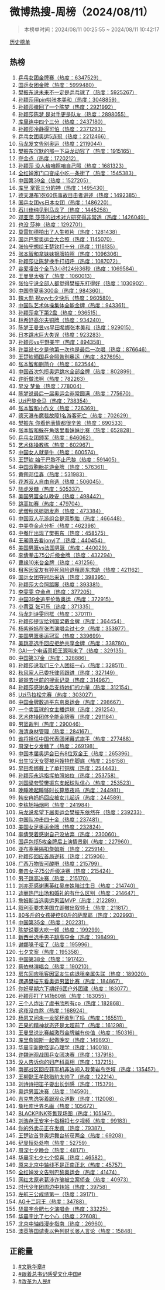 <h1>
微博热搜-周榜（2024/08/11）
</h1>
<blockquote>
<p>
本榜单时间：2024/08/11 00:25:55 ~ 2024/08/11 10:42:17
</p>
</blockquote>
<p>
<a href="https://github.com/daifee/weibo-hot-search/tree/main/archives/weekly">历史榜单</a>
</p>
<h2>
热榜
</h2>
<ol>

<li>
<a href="https://s.weibo.com/weibo?q=%23%E4%B9%92%E4%B9%93%E5%A5%B3%E5%9B%A2%E9%87%91%E7%89%8C%E8%B5%9B%23" target="weibo">
乒乓女团金牌赛（热度：6347529）
</a>
</li>

<li>
<a href="https://s.weibo.com/weibo?q=%23%E5%9B%BD%E4%B9%92%E5%A5%B3%E5%9B%A2%E9%87%91%E7%89%8C%23" target="weibo">
国乒女团金牌（热度：5999480）
</a>
</li>

<li>
<a href="https://s.weibo.com/weibo?q=%23%E6%A8%8A%E6%8C%AF%E4%B8%9C%E8%AF%B4%E6%9C%AA%E6%9D%A5%E4%B8%8D%E4%B8%80%E5%AE%9A%E6%98%AF%E4%B9%92%E4%B9%93%E7%90%83%E4%BA%86%23" target="weibo">
樊振东说未来不一定是乒乓球了（热度：5925267）
</a>
</li>

<li>
<a href="https://s.weibo.com/weibo?q=%23%E5%AD%99%E9%A2%96%E8%8E%8E%E7%94%A8pin%E5%93%84%E5%BC%A0%E6%9C%AC%E7%BE%8E%E5%92%8C%23" target="weibo">
孙颖莎用pin哄张本美和（热度：3048859）
</a>
</li>

<li>
<a href="https://s.weibo.com/weibo?q=%23%E5%AD%99%E9%A2%96%E8%8E%8E%E6%92%A4%E5%9B%9E%E4%BA%86%E4%B8%80%E4%B8%AA%E9%99%88%E6%A2%A6%23" target="weibo">
孙颖莎撤回了一个陈梦（热度：2921992）
</a>
</li>

<li>
<a href="https://s.weibo.com/weibo?q=%23%E5%AD%99%E9%A2%96%E8%8E%8E%E9%99%88%E6%A2%A6%20%E6%98%AF%E5%AF%B9%E6%89%8B%E6%9B%B4%E6%98%AF%E9%98%9F%E5%8F%8B%23" target="weibo">
孙颖莎陈梦 是对手更是队友（热度：2898055）
</a>
</li>

<li>
<a href="https://s.weibo.com/weibo?q=%23%E5%BA%93%E9%87%8C%E8%BF%9E%E4%B8%AD%E5%9B%9B%E4%B8%AA%E4%B8%89%E5%88%86%23" target="weibo">
库里连中四个三分（热度：2437180）
</a>
</li>

<li>
<a href="https://s.weibo.com/weibo?q=%23%E5%AD%99%E9%A2%96%E8%8E%8E%E5%86%B7%E9%9D%99%E5%BE%97%E5%8F%AF%E6%80%95%23" target="weibo">
孙颖莎冷静得可怕（热度：2371293）
</a>
</li>

<li>
<a href="https://s.weibo.com/weibo?q=%23%E4%B9%92%E4%B9%93%E5%A5%B3%E5%9B%A2%E5%A5%A5%E8%BF%905%E8%BF%9E%E5%86%A0%23" target="weibo">
乒乓女团奥运5连冠（热度：2212466）
</a>
</li>

<li>
<a href="https://s.weibo.com/weibo?q=%23%E9%A9%AC%E9%BE%99%E5%8F%91%E6%96%87%E5%91%8A%E5%88%AB%E5%A5%A5%E8%BF%90%23" target="weibo">
马龙发文告别奥运（热度：2119044）
</a>
</li>

<li>
<a href="https://s.weibo.com/weibo?q=%23%E6%A8%8A%E6%8C%AF%E4%B8%9C%E6%B2%89%E9%BB%98%E7%9A%84%E9%82%A3%E4%B8%80%E4%B8%8B%E9%A9%AC%E9%BE%99%E5%8A%A8%E5%AE%B9%E4%BA%86%23" target="weibo">
樊振东沉默的那一下马龙动容了（热度：1915165）
</a>
</li>

<li>
<a href="https://s.weibo.com/weibo?q=%23%E5%A4%BA%E9%87%91%E7%82%B9%23" target="weibo">
夺金点（热度：1720212）
</a>
</li>

<li>
<a href="https://s.weibo.com/weibo?q=%23%E5%AD%99%E9%A2%96%E8%8E%8E%20%E6%B2%A1%E4%BA%BA%E7%BB%99%E5%92%B1%E7%85%A7%E5%92%B1%E8%87%AA%E5%B7%B1%E7%85%A7%23" target="weibo">
孙颖莎 没人给咱照咱自己照（热度：1681323）
</a>
</li>

<li>
<a href="https://s.weibo.com/weibo?q=%23%E5%85%A8%E7%BA%A2%E5%A9%B5%E5%AE%B6%E9%97%A8%E5%8F%A3%E5%8F%98%E6%88%90%E5%B0%8F%E5%90%83%E4%B8%80%E6%9D%A1%E8%A1%97%E4%BA%86%23" target="weibo">
全红婵家门口变成小吃一条街了（热度：1545383）
</a>
</li>

<li>
<a href="https://s.weibo.com/weibo?q=%23%E4%B8%AD%E5%9B%BD%E7%AC%AC39%E9%87%91%23" target="weibo">
中国第39金（热度：1527205）
</a>
</li>

<li>
<a href="https://s.weibo.com/weibo?q=%23%E5%BA%93%E9%87%8C%20%E6%8E%8C%E7%AE%A1%E4%B8%89%E5%88%86%E7%9A%84%E7%A5%9E%23" target="weibo">
库里 掌管三分的神（热度：1495430）
</a>
</li>

<li>
<a href="https://s.weibo.com/weibo?q=%23%E5%BE%B7%E5%A4%A9%E7%80%91%E5%B8%831%E6%AD%BB60%E4%BC%A4%E4%BA%8B%E6%95%85%E7%9B%AE%E5%87%BB%E8%80%85%E8%AE%B2%E8%BF%B0%23" target="weibo">
德天瀑布1死60伤事故目击者讲述（热度：1492385）
</a>
</li>

<li>
<a href="https://s.weibo.com/weibo?q=%23%E5%9B%BD%E4%B9%92%E5%A5%B3%E5%9B%A2vs%E6%97%A5%E6%9C%AC%E5%A5%B3%E5%9B%A2%23" target="weibo">
国乒女团vs日本女团（热度：1486220）
</a>
</li>

<li>
<a href="https://s.weibo.com/weibo?q=%23%E7%9F%B3%E5%B7%9D%E4%BD%B3%E7%BA%AF%E8%A7%81%E5%88%B0%E9%A9%AC%E9%BE%99%E4%BA%86%23" target="weibo">
石川佳纯见到马龙了（热度：1445258）
</a>
</li>

<li>
<a href="https://s.weibo.com/weibo?q=%23%E9%82%93%E4%BA%9A%E8%90%8D%20%E8%8E%8E%E8%8E%8E%E7%9A%84%E6%88%98%E6%9C%AF%E5%AF%B9%E6%96%B9%E7%A0%94%E7%A9%B6%E5%BE%97%E9%9D%9E%E5%B8%B8%E9%80%8F%23" target="weibo">
邓亚萍 莎莎的战术对方研究得非常透（热度：1426049）
</a>
</li>

<li>
<a href="https://s.weibo.com/weibo?q=%23%E4%B9%9F%E6%B2%A1%20%E8%8E%8E%E7%A5%9E%23" target="weibo">
也没 莎神（热度：1292701）
</a>
</li>

<li>
<a href="https://s.weibo.com/weibo?q=%23%E8%8E%AB%E9%9B%B7%E5%8A%A0%E5%BE%B7%E6%8B%8D%E5%87%BA%E4%BA%86%E4%BA%BA%E7%94%9F%E7%85%A7%E7%89%87%23" target="weibo">
莫雷加德拍出了人生照片（热度：1281438）
</a>
</li>

<li>
<a href="https://s.weibo.com/weibo?q=%23%E5%9B%BD%E4%B9%92%E5%B7%B4%E9%BB%8E%E5%A5%A5%E8%BF%90%E4%BC%9A%E5%A4%A7%E5%90%88%E7%85%A7%23" target="weibo">
国乒巴黎奥运会大合照（热度：1145070）
</a>
</li>

<li>
<a href="https://s.weibo.com/weibo?q=%23%E5%BC%A0%E6%80%A1%E5%AE%81%E6%83%B3%E7%BB%99%E7%8E%8B%E6%A5%9A%E9%92%A6%E6%89%93%E5%8D%81%E5%88%86%23" target="weibo">
张怡宁想给王楚钦打十分（热度：1116135）
</a>
</li>

<li>
<a href="https://s.weibo.com/weibo?q=%23%E5%BC%A0%E6%9C%AC%E6%99%BA%E5%92%8C%E6%8B%BF%E5%A6%B9%E5%A6%B9%E9%93%B6%E7%89%8C%E6%8B%8D%E7%85%A7%23" target="weibo">
张本智和拿妹妹银牌拍照（热度：1096306）
</a>
</li>

<li>
<a href="https://s.weibo.com/weibo?q=%23%E5%AD%99%E9%A2%96%E8%8E%8E%E8%AE%A9%E9%99%88%E6%A2%A6%E6%8D%A2%E6%89%8B%E6%89%93%E6%8B%9B%E5%91%BC%23" target="weibo">
孙颖莎让陈梦换手打招呼（热度：1087072）
</a>
</li>

<li>
<a href="https://s.weibo.com/weibo?q=%23%E8%B0%B7%E7%88%B1%E5%87%8C%E9%A6%96%E4%B8%AA%E5%85%A8%E9%A9%AC3%E5%B0%8F%E6%97%B624%E5%88%8636%E7%A7%92%23" target="weibo">
谷爱凌首个全马3小时24分36秒（热度：1069584）
</a>
</li>

<li>
<a href="https://s.weibo.com/weibo?q=%23%E7%8E%8B%E6%9B%BC%E6%98%B1%E5%A4%AA%E5%BC%BA%E4%BA%86%23" target="weibo">
王曼昱太强了（热度：1060013）
</a>
</li>

<li>
<a href="https://s.weibo.com/weibo?q=%23%E5%BC%A0%E6%80%A1%E5%AE%81%E8%AF%B4%E5%85%A8%E9%83%A8%E4%BA%BA%E9%83%BD%E8%A7%89%E5%BE%97%E6%A8%8A%E6%8C%AF%E4%B8%9C%E6%89%93%E5%BE%97%E5%A5%BD%23" target="weibo">
张怡宁说全部人都觉得樊振东打得好（热度：1030902）
</a>
</li>

<li>
<a href="https://s.weibo.com/weibo?q=%23%E4%B8%AD%E5%9B%BD%E5%A4%BA%E5%A4%8F%E5%A5%A5300%E9%87%91%23" target="weibo">
中国夺夏奥300金（热度：984360）
</a>
</li>

<li>
<a href="https://s.weibo.com/weibo?q=%23%E9%AD%8F%E5%A4%A7%E5%8B%8B%20%E7%A5%9Dxyy%E4%B8%83%E5%A4%95%E5%BF%AB%E4%B9%90%23" target="weibo">
魏大勋 祝xyy七夕快乐（热度：960580）
</a>
</li>

<li>
<a href="https://s.weibo.com/weibo?q=%23%E4%B8%AD%E5%9B%BD%E9%98%9F%E8%89%BA%E6%9C%AF%E4%BD%93%E6%93%8D%E9%9B%86%E4%BD%93%E5%85%A8%E8%83%BD%E9%87%91%E7%89%8C%23" target="weibo">
中国队艺术体操集体全能金牌（热度：943361）
</a>
</li>

<li>
<a href="https://s.weibo.com/weibo?q=%23%E5%AD%99%E9%A2%96%E8%8E%8E%E6%8B%BF%E4%B8%8B%E7%AC%AC2%E7%9B%98%23" target="weibo">
孙颖莎拿下第2盘（热度：936515）
</a>
</li>

<li>
<a href="https://s.weibo.com/weibo?q=%23%E6%9E%97%E5%B8%8C%E5%A6%A4%E9%AB%98%E5%B0%94%E5%A4%AB%E9%93%9C%E7%89%8C%23" target="weibo">
林希妤高尔夫铜牌（热度：934240）
</a>
</li>

<li>
<a href="https://s.weibo.com/weibo?q=%23%E9%99%88%E6%A2%A6%E7%8E%8B%E6%9B%BC%E6%98%B1vs%E6%97%A9%E7%94%B0%E5%B8%8C%E5%A8%9C%E5%BC%A0%E6%9C%AC%E7%BE%8E%E5%92%8C%23" target="weibo">
陈梦王曼昱vs早田希娜张本美和（热度：929015）
</a>
</li>

<li>
<a href="https://s.weibo.com/weibo?q=%23%E6%97%A5%E6%9C%AC%E8%B7%B3%E6%B0%B4%E5%B7%A8%E5%A4%A7%E5%A4%B1%E8%AF%AF%23" target="weibo">
日本跳水巨大失误（热度：923283）
</a>
</li>

<li>
<a href="https://s.weibo.com/weibo?q=%23%E5%AD%99%E9%A2%96%E8%8E%8Evs%E5%B9%B3%E9%87%8E%E7%BE%8E%E5%AE%87%23" target="weibo">
孙颖莎vs平野美宇（热度：894358）
</a>
</li>

<li>
<a href="https://s.weibo.com/weibo?q=%23%E8%AE%B8%E5%B5%A9%E8%AF%B4%E4%B8%83%E5%A4%95%E6%98%AF%E4%BB%96%E7%AC%AC%E4%B8%80%E6%AC%A1%E4%B9%9F%E6%98%AF%E6%9C%80%E5%90%8E%E4%B8%80%E6%AC%A1%E5%94%B1%23" target="weibo">
许嵩说七夕是他第一次也是最后一次唱（热度：876646）
</a>
</li>

<li>
<a href="https://s.weibo.com/weibo?q=%23%E7%8E%8B%E6%A5%9A%E9%92%A6%E6%99%92%E5%9B%BD%E4%B9%92%E5%90%88%E7%85%A7%E5%91%8A%E5%88%AB%E5%A5%A5%E8%BF%90%23" target="weibo">
王楚钦晒国乒合照告别奥运（热度：827695）
</a>
</li>

<li>
<a href="https://s.weibo.com/weibo?q=%23%E5%BC%A0%E6%9C%AC%E6%99%BA%E5%92%8C%E5%88%A0%E7%AE%80%E4%BB%8B%23" target="weibo">
张本智和删简介（热度：823544）
</a>
</li>

<li>
<a href="https://s.weibo.com/weibo?q=%23%E4%B8%AD%E5%9B%BD%E9%A6%96%E6%AC%A1%E5%8C%85%E6%8F%BD%E5%A5%A5%E8%BF%90%E8%B7%B3%E6%B0%B4%E5%85%A8%E9%83%A8%E9%87%91%E7%89%8C%23" target="weibo">
中国首次包揽奥运跳水全部金牌（热度：802899）
</a>
</li>

<li>
<a href="https://s.weibo.com/weibo?q=%23%E8%AE%B8%E6%98%95%E5%81%9A%E6%B3%95%E5%95%8A%23" target="weibo">
许昕做法啊（热度：782263）
</a>
</li>

<li>
<a href="https://s.weibo.com/weibo?q=%23%E6%97%A9%E6%B2%A1%20%E6%A2%A6%E9%B1%BC%23" target="weibo">
早没 梦鱼（热度：778004）
</a>
</li>

<li>
<a href="https://s.weibo.com/weibo?q=%23%E9%99%88%E6%A2%A6%E8%AF%B4%E6%9C%80%E5%90%8E%E4%B8%80%E5%B1%8A%E5%A5%A5%E8%BF%90%E4%BC%9A%E9%9D%9E%E5%B8%B8%E5%9C%86%E6%BB%A1%23" target="weibo">
陈梦说最后一届奥运会非常圆满（热度：775670）
</a>
</li>

<li>
<a href="https://s.weibo.com/weibo?q=%23Uzi%E5%B7%B4%E9%BB%8E%E5%85%A8%E9%A9%AC%23" target="weibo">
Uzi巴黎全马（热度：738354）
</a>
</li>

<li>
<a href="https://s.weibo.com/weibo?q=%23%E5%BC%A0%E6%9C%AC%E6%99%BA%E5%92%8C%E5%B0%8F%E4%BD%9C%E6%96%87%23" target="weibo">
张本智和小作文（热度：726369）
</a>
</li>

<li>
<a href="https://s.weibo.com/weibo?q=%23%E5%BE%B7%E5%A4%A9%E7%80%91%E5%B8%83%E9%AD%94%E6%AF%AF%E6%95%85%E9%9A%9C1%E5%90%8D%E6%B8%B8%E5%AE%A2%E6%AD%BB%E4%BA%A1%23" target="weibo">
德天瀑布魔毯故障1名游客死亡（热度：702629）
</a>
</li>

<li>
<a href="https://s.weibo.com/weibo?q=%23%E6%A8%8A%E6%8C%AF%E4%B8%9C%20%E4%BD%A0%E7%9C%8B%E4%BB%96%E8%A1%A8%E6%83%85%E9%83%BD%E5%BE%88%E8%BE%9B%E8%8B%A6%23" target="weibo">
樊振东 你看他表情都很辛苦（热度：690533）
</a>
</li>

<li>
<a href="https://s.weibo.com/weibo?q=%23%E5%BC%A0%E6%9C%AC%E6%99%BA%E5%92%8C%E8%BA%B2%E5%9C%A8%E8%A7%92%E8%90%BD%E9%87%8C%E7%9C%8B%E5%A6%B9%E5%A6%B9%E6%AF%94%E8%B5%9B%23" target="weibo">
张本智和躲在角落里看妹妹比赛（热度：652828）
</a>
</li>

<li>
<a href="https://s.weibo.com/weibo?q=%23%E4%B9%92%E4%B9%93%E5%A5%B3%E5%9B%A2%E9%A2%81%E5%A5%96%23" target="weibo">
乒乓女团颁奖（热度：646062）
</a>
</li>

<li>
<a href="https://s.weibo.com/weibo?q=%23%E8%89%BA%E6%9C%AF%E4%BD%93%E6%93%8D%E6%95%99%E7%BB%83%23" target="weibo">
艺术体操教练（热度：602967）
</a>
</li>

<li>
<a href="https://s.weibo.com/weibo?q=%23%E4%B8%AD%E5%9B%BD%E5%A5%B3%E4%BA%BA%E5%B0%B1%E6%98%AF%E7%89%9B%23" target="weibo">
中国女人就是牛（热度：600574）
</a>
</li>

<li>
<a href="https://s.weibo.com/weibo?q=%23%E7%8E%8B%E6%A5%9A%E9%92%A6%20%E5%A7%8B%E4%BA%8E%E5%B7%B4%E9%BB%8E%E4%B8%8D%E6%AD%A2%E5%B7%B4%E9%BB%8E%23" target="weibo">
王楚钦 始于巴黎不止巴黎（热度：591405）
</a>
</li>

<li>
<a href="https://s.weibo.com/weibo?q=%23%E4%B8%AD%E5%9B%BD%E5%8F%8C%E8%83%9E%E8%83%8E%E8%8A%B1%E6%B8%B8%E9%87%91%E7%89%8C%23" target="weibo">
中国双胞胎花游金牌（热度：576361）
</a>
</li>

<li>
<a href="https://s.weibo.com/weibo?q=%23%E9%BB%84%E6%9C%94%E9%82%93%E4%BD%B3%E9%91%AB%23" target="weibo">
黄朔邓佳鑫（热度：531983）
</a>
</li>

<li>
<a href="https://s.weibo.com/weibo?q=%23%E8%8A%B1%E6%B8%B8%E5%8F%8C%E4%BA%BA%E8%87%AA%E7%94%B1%E8%87%AA%E9%80%89%23" target="weibo">
花游双人自由自选（热度：506045）
</a>
</li>

<li>
<a href="https://s.weibo.com/weibo?q=%23%E9%99%86%E8%99%8E%E5%8F%91%E7%B3%96%23" target="weibo">
陆虎发糖（热度：505337）
</a>
</li>

<li>
<a href="https://s.weibo.com/weibo?q=%23%E7%BE%8E%E5%9B%BD%E7%94%B7%E7%AF%AE%E5%85%A8%E9%98%9F%E6%99%9A%E5%AE%89%23" target="weibo">
美国男篮全队晚安（热度：498442）
</a>
</li>

<li>
<a href="https://s.weibo.com/weibo?q=%23%E8%B7%B3%E9%AB%98%E5%8A%A0%E8%B5%9B%23" target="weibo">
跳高加赛（热度：479704）
</a>
</li>

<li>
<a href="https://s.weibo.com/weibo?q=%23%E6%AD%A6%E5%83%A7%E7%A7%8B%E9%A3%8E%E5%A7%90%E5%A7%90%E5%8F%91%E5%A3%B0%23" target="weibo">
武僧秋风姐姐发声（热度：473384）
</a>
</li>

<li>
<a href="https://s.weibo.com/weibo?q=%23%E4%B8%AD%E5%9B%BD%E5%8F%8C%E4%BA%BA%E8%8A%B1%E6%B8%B8%E7%BB%84%E5%90%88%E6%98%AF%E5%8F%8C%E8%83%9E%E8%83%8E%23" target="weibo">
中国双人花游组合是双胞胎（热度：466448）
</a>
</li>

<li>
<a href="https://s.weibo.com/weibo?q=%23%E4%B8%AD%E7%BE%8E%E5%A4%BA%E9%87%91%E7%82%B9%E5%88%86%E6%9E%90%23" target="weibo">
中美夺金点分析（热度：462398）
</a>
</li>

<li>
<a href="https://s.weibo.com/weibo?q=%23%E4%B8%AD%E9%A4%90%E5%8E%85%E5%87%BA%E7%8E%B0%E4%BA%86%E6%A8%8A%E6%8C%AF%E4%B8%9C%23" target="weibo">
中餐厅出现了樊振东（热度：458575）
</a>
</li>

<li>
<a href="https://s.weibo.com/weibo?q=%23%E7%8E%8B%E6%98%B6%E7%9C%9F%E5%8E%BB%E7%9C%8Bjonyj%E4%BA%86%23" target="weibo">
王昶真去看jonyj了（热度：440454）
</a>
</li>

<li>
<a href="https://s.weibo.com/weibo?q=%23%E7%BE%8E%E5%9B%BD%E7%94%B7%E7%AF%AEvs%E6%B3%95%E5%9B%BD%E7%94%B7%E7%AF%AE%23" target="weibo">
美国男篮vs法国男篮（热度：440029）
</a>
</li>

<li>
<a href="https://s.weibo.com/weibo?q=%23%E6%9D%8E%E5%80%A9%E6%8B%B3%E5%87%BB75%E5%85%AC%E6%96%A4%E7%BA%A7%E9%87%91%E7%89%8C%23" target="weibo">
李倩拳击75公斤级金牌（热度：432294）
</a>
</li>

<li>
<a href="https://s.weibo.com/weibo?q=%23%E6%9B%B9%E7%BC%9810%E7%B1%B3%E5%8F%B0%E9%87%91%E7%89%8C%23" target="weibo">
曹缘10米台金牌（热度：431256）
</a>
</li>

<li>
<a href="https://s.weibo.com/weibo?q=%23%E7%A7%9F%E5%AE%A2%E5%9B%A0%E5%AE%A4%E5%8F%8B%E6%9C%89%E7%8C%9D%E6%AD%BB%E9%A3%8E%E9%99%A9%E9%80%80%E7%A7%9F%E6%88%BF%E4%B8%9C%E6%B1%82%E5%8A%A9%23" target="weibo">
租客因室友有猝死风险退租房东求助（热度：421162）
</a>
</li>

<li>
<a href="https://s.weibo.com/weibo?q=%23%E5%9B%BD%E4%B9%92%E5%A5%B3%E5%9B%A2%E5%A4%BA%E5%86%A0%E5%90%8E%E9%87%87%E8%AE%BF%23" target="weibo">
国乒女团夺冠后采访（热度：398395）
</a>
</li>

<li>
<a href="https://s.weibo.com/weibo?q=%23%E5%AD%99%E9%A2%96%E8%8E%8E%E5%A4%A7%E5%90%88%E7%85%A7%E8%B8%AE%E8%84%9A%23" target="weibo">
孙颖莎大合照踮脚（热度：393381）
</a>
</li>

<li>
<a href="https://s.weibo.com/weibo?q=%23%E6%9D%8E%E9%9B%AF%E9%9B%AF%20%E5%A4%BA%E9%87%91%E7%82%B9%23" target="weibo">
李雯雯 夺金点（热度：377205）
</a>
</li>

<li>
<a href="https://s.weibo.com/weibo?q=%23%E4%B8%AD%E5%9B%BD39%E9%87%91%E8%BF%BD%E5%B9%B3%E4%BC%A6%E6%95%A6%E5%A5%A5%E8%BF%90%23" target="weibo">
中国39金追平伦敦奥运（热度：372915）
</a>
</li>

<li>
<a href="https://s.weibo.com/weibo?q=%23%E5%B0%8F%E9%BB%84%E8%B1%86%20%E5%BC%A0%E5%8F%AF%E4%B9%90%23" target="weibo">
小黄豆 张可乐（热度：371335）
</a>
</li>

<li>
<a href="https://s.weibo.com/weibo?q=%23%E9%A9%AC%E9%BE%99%E5%88%98%E8%AF%97%E9%9B%AF%E5%90%8C%E6%A1%86%23" target="weibo">
马龙刘诗雯同框（热度：370111）
</a>
</li>

<li>
<a href="https://s.weibo.com/weibo?q=%23%E5%AD%99%E9%A2%96%E8%8E%8E%E6%8F%90%E8%AE%AE%E7%BB%99%E5%88%98%E5%9B%BD%E6%A2%81%E6%88%B4%E9%87%91%E7%89%8C%23" target="weibo">
孙颖莎提议给刘国梁戴金牌（热度：364454）
</a>
</li>

<li>
<a href="https://s.weibo.com/weibo?q=%23%E6%9D%A8%E7%B4%AB%E7%88%B8%E5%A6%88%E5%9C%A8%E5%BC%A0%E6%9D%B0%E6%BC%94%E5%94%B1%E4%BC%9A%E8%BF%87%E4%B8%83%E5%A4%95%23" target="weibo">
杨紫爸妈在张杰演唱会过七夕（热度：353977）
</a>
</li>

<li>
<a href="https://s.weibo.com/weibo?q=%23%E7%BE%8E%E5%9B%BD%E7%94%B7%E7%AF%AE%E5%A5%A5%E8%BF%90%E5%86%A0%E5%86%9B%23" target="weibo">
美国男篮奥运冠军（热度：339699）
</a>
</li>

<li>
<a href="https://s.weibo.com/weibo?q=%23%E7%BE%8E%E8%B7%B3%E9%AB%98%E9%80%89%E6%89%8B%E5%9B%9E%E5%BA%94%E6%8B%92%E7%BB%9D%E5%85%B1%E4%BA%AB%E9%87%91%E7%89%8C%23" target="weibo">
美跳高选手回应拒绝共享金牌（热度：338780）
</a>
</li>

<li>
<a href="https://s.weibo.com/weibo?q=%23GAI%E4%B8%80%E4%B8%AA%E7%94%B5%E8%AF%9D%E7%9C%9F%E6%8A%8A%E7%8E%8B%E6%BA%90%E5%8F%AB%E6%9D%A5%E4%BA%86%23" target="weibo">
GAI一个电话真把王源叫来了（热度：329135）
</a>
</li>

<li>
<a href="https://s.weibo.com/weibo?q=%23%E4%B8%AD%E5%9B%BD%E7%AC%AC37%E9%87%91%23" target="weibo">
中国第37金（热度：328886）
</a>
</li>

<li>
<a href="https://s.weibo.com/weibo?q=%23%E5%AD%99%E9%A2%96%E8%8E%8E%E8%AF%B4%E6%88%91%E4%BB%AC%E4%B8%89%E4%B8%AA%E4%BA%BA%E5%9B%A2%E7%BB%93%E4%B8%80%E5%BF%83%23" target="weibo">
孙颖莎说我们三个人团结一心（热度：328511）
</a>
</li>

<li>
<a href="https://s.weibo.com/weibo?q=%23%E7%A7%8B%E9%A3%8E%E5%AE%B6%E4%BA%BA%E5%B7%B2%E5%A7%94%E6%89%98%E5%BE%8B%E5%B8%88%E8%B7%9F%E8%BF%9B%23" target="weibo">
秋风家人已委托律师跟进（热度：327149）
</a>
</li>

<li>
<a href="https://s.weibo.com/weibo?q=%23%E7%88%B8%E7%88%B8%E5%8E%BB%E4%B8%96%E5%89%8D%E7%9A%84%E6%90%9C%E7%B4%A2%E8%AE%B0%E5%BD%95%23" target="weibo">
爸爸去世前的搜索记录（热度：314967）
</a>
</li>

<li>
<a href="https://s.weibo.com/weibo?q=%23%E5%AD%99%E9%A2%96%E8%8E%8E%E6%84%9F%E8%B0%A2%E8%BA%AB%E5%90%8E%E6%94%AF%E6%8C%81%E5%A5%B9%E4%BB%AC%E7%9A%84%E5%8A%9B%E9%87%8F%23" target="weibo">
孙颖莎感谢身后支持她们的力量（热度：312154）
</a>
</li>

<li>
<a href="https://s.weibo.com/weibo?q=%23Uzi%E9%A9%AC%E6%8B%89%E6%9D%BE%E5%AE%8C%E8%B5%9B%23" target="weibo">
Uzi马拉松完赛（热度：303027）
</a>
</li>

<li>
<a href="https://s.weibo.com/weibo?q=%23%E4%B8%AD%E5%9B%BD%E9%87%91%E7%89%8C%E6%95%B0%E8%BF%BD%E5%B9%B3%E4%B8%9C%E4%BA%AC%E5%A5%A5%E8%BF%90%E4%BC%9A%23" target="weibo">
中国金牌数追平东京奥运会（热度：298667）
</a>
</li>

<li>
<a href="https://s.weibo.com/weibo?q=%23%E4%B8%80%E4%B8%AA%E5%8D%96%E7%AF%AE%E7%90%83%E7%9A%84%E5%A5%B3%E4%B8%BB%E6%92%AD%E8%BF%90%E7%90%83%23" target="weibo">
一个卖篮球的女主播运球（热度：291254）
</a>
</li>

<li>
<a href="https://s.weibo.com/weibo?q=%23%E8%89%BA%E6%9C%AF%E4%BD%93%E6%93%8D%E5%9B%A2%E4%BD%93%E5%85%A8%E8%83%BD%E9%87%91%E7%89%8C%E8%B5%9B%23" target="weibo">
艺术体操团体全能金牌赛（热度：291184）
</a>
</li>

<li>
<a href="https://s.weibo.com/weibo?q=%23%E7%94%B7%E7%AF%AE%E8%A3%81%E5%88%A4%23" target="weibo">
男篮裁判（热度：290046）
</a>
</li>

<li>
<a href="https://s.weibo.com/weibo?q=%23%E6%B5%B7%E6%B8%85%E8%BA%AB%E6%9D%90%E7%AE%A1%E7%90%86%23" target="weibo">
海清身材管理（热度：284167）
</a>
</li>

<li>
<a href="https://s.weibo.com/weibo?q=%23%E8%B0%81%E5%B0%86%E6%8B%85%E4%BB%BB%E4%B8%AD%E5%9B%BD%E4%BB%A3%E8%A1%A8%E5%9B%A2%E9%97%AD%E5%B9%95%E5%BC%8F%E6%97%97%E6%89%8B%23" target="weibo">
谁将担任中国代表团闭幕式旗手（热度：277488）
</a>
</li>

<li>
<a href="https://s.weibo.com/weibo?q=%23%E5%91%A8%E6%B7%B1%E4%B8%83%E5%A4%95%E5%8F%91%E7%B3%96%E4%BA%86%23" target="weibo">
周深七夕发糖了（热度：269198）
</a>
</li>

<li>
<a href="https://s.weibo.com/weibo?q=%23%E4%B8%AD%E5%9B%BD%E6%9C%AC%E5%B1%8A%E5%A5%A5%E8%BF%90%E4%BC%9A%E5%B7%B2%E6%9C%898%E4%BD%8D%E5%8F%8C%E9%87%91%E7%8E%8B%23" target="weibo">
中国本届奥运会已有8位双金王（热度：265396）
</a>
</li>

<li>
<a href="https://s.weibo.com/weibo?q=%23%E5%87%BA%E7%94%9F12%E5%A4%A9%E5%A5%B3%E5%A9%B4%E8%A2%AB%E6%9C%88%E5%AB%82%E6%8C%A0%E4%BC%A4%E8%84%9A%E5%BA%95%23" target="weibo">
出生12天女婴被月嫂挠伤脚底（热度：256158）
</a>
</li>

<li>
<a href="https://s.weibo.com/weibo?q=%23%E6%97%A9%E7%94%B0%E5%B8%8C%E5%A8%9C%E6%88%B4%E4%B8%8A%E4%BA%86%E5%8D%95%E6%89%93%E9%93%9C%E7%89%8C%23" target="weibo">
早田希娜戴上了单打铜牌（热度：254443）
</a>
</li>

<li>
<a href="https://s.weibo.com/weibo?q=%23%E5%AD%99%E9%A2%96%E8%8E%8E%E6%B0%B8%E8%BF%9C%E6%8C%87%E6%8C%A5%E6%8B%8D%E7%85%A7%E7%AB%99%E4%BD%8D%23" target="weibo">
孙颖莎永远指挥拍照站位（热度：253758）
</a>
</li>

<li>
<a href="https://s.weibo.com/weibo?q=%23%E5%88%98%E5%9B%BD%E6%A2%81%E5%A4%B8%E8%B5%9E%E6%A8%8A%E6%8C%AF%E4%B8%9C%E6%94%AF%E8%B5%B7%E7%90%83%E9%98%9F%E4%BF%A1%E5%BF%83%23" target="weibo">
刘国梁夸赞樊振东支起球队信心（热度：253523）
</a>
</li>

<li>
<a href="https://s.weibo.com/weibo?q=%23%E6%99%9A%E7%9D%A1%E6%99%9A%E8%B5%B7%E7%9D%A1%E5%A4%9F%E6%97%B6%E9%95%BF%E7%AE%97%E7%86%AC%E5%A4%9C%E5%90%97%23" target="weibo">
晚睡晚起睡够时长算熬夜吗（热度：244981）
</a>
</li>

<li>
<a href="https://s.weibo.com/weibo?q=%23%E9%9F%A9%E5%AE%89%E5%86%89%E5%A6%88%E5%A6%88%E5%9B%9E%E5%BA%94%E8%A2%AB%E5%A5%B3%E5%84%BF%E8%B5%B7%E8%AF%89%23" target="weibo">
韩安冉妈妈回应被女儿起诉（热度：244589）
</a>
</li>

<li>
<a href="https://s.weibo.com/weibo?q=%23%E6%9D%8E%E6%A0%8B%E6%97%AD%E6%8A%BD%E7%83%9F%E7%85%A7%23" target="weibo">
李栋旭抽烟照（热度：241984）
</a>
</li>

<li>
<a href="https://s.weibo.com/weibo?q=%23%E9%A9%AC%E9%BE%99%E8%AF%B4%E5%B8%8C%E6%9C%9B%E4%B8%8B%E5%B1%8A%E5%A5%A5%E8%BF%90%E4%BC%9A%E6%A8%8A%E6%8C%AF%E4%B8%9C%E4%BE%9D%E7%84%B6%E5%9C%A8%23" target="weibo">
马龙说希望下届奥运会樊振东依然在（热度：239233）
</a>
</li>

<li>
<a href="https://s.weibo.com/weibo?q=%23%E4%B8%AD%E5%9B%BD%E9%98%9F%E5%86%B2%E5%87%BB%E5%9B%9B%E5%8D%81%E9%87%91%23" target="weibo">
中国队冲击四十金（热度：237481）
</a>
</li>

<li>
<a href="https://s.weibo.com/weibo?q=%23%E7%BE%8E%E5%9B%BD%E5%A5%B3%E8%B6%B3%E5%A5%A5%E8%BF%90%E9%87%91%E7%89%8C%23" target="weibo">
美国女足奥运金牌（热度：232824）
</a>
</li>

<li>
<a href="https://s.weibo.com/weibo?q=%23%E6%9D%8E%E5%80%A9%E5%93%AD%E7%9D%80%E6%84%9F%E8%B0%A2%E8%87%AA%E5%B7%B1%E6%B2%A1%E6%94%BE%E5%BC%83%23" target="weibo">
李倩哭着感谢自己没放弃（热度：230060）
</a>
</li>

<li>
<a href="https://s.weibo.com/weibo?q=%23%E5%9B%BD%E4%B9%92%E5%8C%85%E6%8F%BD5%E6%9E%9A%E9%87%91%E7%89%8C%E5%90%8E%E4%B8%8A%E6%BC%94%E6%83%85%E6%99%AF%E5%89%A7%23" target="weibo">
国乒包揽5枚金牌后上演情景剧（热度：227960）
</a>
</li>

<li>
<a href="https://s.weibo.com/weibo?q=%23%E4%BA%9A%E5%B8%83%E5%A1%9E%E8%8E%B1%E9%9A%94%E6%89%A3%E8%A9%B9%E5%A7%86%E6%96%AF%23" target="weibo">
亚布塞莱隔扣詹姆斯（热度：225914）
</a>
</li>

<li>
<a href="https://s.weibo.com/weibo?q=%23%E5%AD%99%E9%A2%96%E8%8E%8E%E5%9B%9E%E5%BA%94%E9%A6%96%E5%B1%80%E9%80%86%E8%BD%AC%23" target="weibo">
孙颖莎回应首局逆转（热度：215906）
</a>
</li>

<li>
<a href="https://s.weibo.com/weibo?q=%23%E5%B9%BF%E8%A5%BF%E4%B8%87%E7%89%A9%E7%9A%86%E5%8F%AF%E9%85%B8%E5%98%A2%23" target="weibo">
广西万物皆可酸嘢（热度：215799）
</a>
</li>

<li>
<a href="https://s.weibo.com/weibo?q=%23%E6%8B%B3%E5%87%BB%E5%A5%B3%E5%AD%9075%E5%85%AC%E6%96%A4%E7%BA%A7%E5%86%B3%E8%B5%9B%23" target="weibo">
拳击女子75公斤级决赛（热度：215424）
</a>
</li>

<li>
<a href="https://s.weibo.com/weibo?q=%23%E7%94%B7%E5%AD%90%E8%B7%B3%E9%AB%98%E5%86%B3%E8%B5%9B%23" target="weibo">
男子跳高决赛（热度：215170）
</a>
</li>

<li>
<a href="https://s.weibo.com/weibo?q=%23%E5%88%98%E4%BA%A6%E8%8F%B2%E6%84%9F%E8%B0%A2%E6%83%A0%E8%8B%B1%E7%BA%A2%E5%90%B4%E5%BD%A6%E5%A7%9D%E9%99%AA%E8%BF%87%E7%94%9F%E6%97%A5%23" target="weibo">
刘亦菲感谢惠英红吴彦姝陪过生日（热度：214740）
</a>
</li>

<li>
<a href="https://s.weibo.com/weibo?q=%23%E8%BF%AA%E4%B8%BD%E7%83%AD%E5%B7%B4%E5%87%BA%E5%9C%BA%E5%92%8C%E5%A9%9A%E7%A4%BC%E7%9A%84%E6%9C%89%E4%BB%80%E4%B9%88%E5%8C%BA%E5%88%AB%23" target="weibo">
迪丽热巴出场和婚礼的有什么区别（热度：214647）
</a>
</li>

<li>
<a href="https://s.weibo.com/weibo?q=%23%E8%A9%B9%E5%A7%86%E6%96%AF%E5%BD%93%E9%80%89%E5%A5%A5%E8%BF%90%E7%94%B7%E7%AF%AEMVP%23" target="weibo">
詹姆斯当选奥运男篮MVP（热度：212289）
</a>
</li>

<li>
<a href="https://s.weibo.com/weibo?q=%23%E5%8F%99%E5%88%A9%E4%BA%9A%E8%A6%81%E6%B1%82%E7%BE%8E%E5%9B%BD%E7%AB%8B%E5%8D%B3%E6%92%A4%E5%87%BA%E5%8F%99%E9%A2%86%E5%9C%9F%23" target="weibo">
叙利亚要求美国立即撤出叙领土（热度：211817）
</a>
</li>

<li>
<a href="https://s.weibo.com/weibo?q=%2380%E5%A4%9A%E6%96%A4%E7%9A%84%E5%A5%B3%E5%AD%A9%E7%A1%AC%E6%8E%A760%E6%96%A4%E7%9A%84%E8%90%A8%E6%91%A9%E8%80%B6%23" target="weibo">
80多斤的女孩硬控60斤的萨摩耶（热度：202993）
</a>
</li>

<li>
<a href="https://s.weibo.com/weibo?q=%23%E4%B8%AD%E5%9B%BD%E7%AC%AC35%E9%87%91%23" target="weibo">
中国第35金（热度：202231）
</a>
</li>

<li>
<a href="https://s.weibo.com/weibo?q=%23%E9%99%88%E6%A2%A6%E8%AF%B4%E8%A6%81%E5%A4%A7%E5%90%83%E4%B8%80%E9%A1%BF%23" target="weibo">
陈梦说要大吃一顿（热度：199299）
</a>
</li>

<li>
<a href="https://s.weibo.com/weibo?q=%23%E6%96%B0%E8%A5%BF%E5%85%B0%E9%80%89%E6%89%8B%E7%94%B7%E5%AD%90%E8%B7%B3%E9%AB%98%E5%A4%BA%E9%87%91%23" target="weibo">
新西兰选手男子跳高夺金（热度：198499）
</a>
</li>

<li>
<a href="https://s.weibo.com/weibo?q=%23%E8%B0%A2%E5%A8%9C%E5%97%93%E5%AD%90%E5%93%91%E4%BA%86%23" target="weibo">
谢娜嗓子哑了（热度：195996）
</a>
</li>

<li>
<a href="https://s.weibo.com/weibo?q=%23%E4%B8%83%E5%A4%95%E6%96%87%E6%A1%88%23" target="weibo">
七夕文案（热度：195358）
</a>
</li>

<li>
<a href="https://s.weibo.com/weibo?q=%23%E4%B8%AD%E5%9B%BD%E7%AC%AC38%E9%87%91%23" target="weibo">
中国第38金（热度：191742）
</a>
</li>

<li>
<a href="https://s.weibo.com/weibo?q=%23%E8%94%A1%E4%BE%9D%E6%9E%97%E6%BC%94%E5%94%B1%E4%BC%9A%23" target="weibo">
蔡依林演唱会（热度：190210）
</a>
</li>

<li>
<a href="https://s.weibo.com/weibo?q=%23%E6%88%BF%E4%B8%9C%E5%9B%9E%E5%BA%94%E7%A7%9F%E5%AE%A2%E5%9B%A0%E5%AE%A4%E5%8F%8B%E7%94%9F%E7%97%85%E9%80%80%E7%A7%9F%E4%BA%B2%E5%B1%9E%E5%A4%B1%E8%81%94%23" target="weibo">
房东回应租客因室友生病退租亲属失联（热度：189020）
</a>
</li>

<li>
<a href="https://s.weibo.com/weibo?q=%23%E5%81%B6%E9%81%87%E6%A8%8A%E6%8C%AF%E4%B8%9C%E7%9C%8B%E5%A5%A5%E8%BF%90%E7%94%B7%E7%AF%AE%E6%AF%94%E8%B5%9B%23" target="weibo">
偶遇樊振东看奥运男篮比赛（热度：184867）
</a>
</li>

<li>
<a href="https://s.weibo.com/weibo?q=%23%E4%BD%A0%E5%A5%BD%E6%98%9F%E6%9C%9F%E5%85%AD%E4%B8%8B%E6%9C%9F%E5%A5%BD6%E5%9B%A2%E6%88%B7%E5%A4%96%E5%9B%A2%E5%BB%BA%23" target="weibo">
你好星期六下期好6团户外团建（热度：183077）
</a>
</li>

<li>
<a href="https://s.weibo.com/weibo?q=%23%E5%AD%99%E9%A2%96%E8%8E%8E%E6%89%93%E4%BA%8614%E5%9C%BA60%E5%B1%80%23" target="weibo">
孙颖莎打了14场60局（热度：183055）
</a>
</li>

<li>
<a href="https://s.weibo.com/weibo?q=%23%E4%B8%89%E4%B8%AA%E4%BA%BA%E7%82%B8%E5%87%BA%E4%BA%86%E8%99%9E%E4%B9%A6%E6%AC%A3%E6%89%80%E6%9C%89cp%23" target="weibo">
三个人炸出了虞书欣所有cp（热度：182868）
</a>
</li>

<li>
<a href="https://s.weibo.com/weibo?q=%23%E8%BF%99%E5%A4%9C%E6%B2%A1%E7%99%BD%E7%86%AC%23" target="weibo">
这夜没白熬（热度：168924）
</a>
</li>

<li>
<a href="https://s.weibo.com/weibo?q=%23%E6%9D%A8%E6%81%A9%E5%8F%88%E9%97%AE%E6%9C%B1%E4%B8%80%E9%BE%99%E5%A5%96%E6%9D%AF%E6%94%B6%E5%88%B0%E4%BA%86%E5%90%97%23" target="weibo">
杨恩又问朱一龙奖杯收到了吗（热度：165511）
</a>
</li>

<li>
<a href="https://s.weibo.com/weibo?q=%23%E8%8A%92%E6%9E%9C%E7%9A%84%E7%B2%BE%E7%A5%9E%E7%8A%B6%E6%80%81%E8%BF%98%E6%98%AF%E5%A4%AA%E8%B6%85%E5%89%8D%E4%BA%86%23" target="weibo">
芒果的精神状态还是太超前了（热度：161298）
</a>
</li>

<li>
<a href="https://s.weibo.com/weibo?q=%23%E7%8E%8B%E6%9B%BC%E6%98%B1%E8%AF%B4%E6%AF%94%E8%B5%9B%E8%B6%8A%E6%BF%80%E7%83%88%E9%87%91%E7%89%8C%E8%B6%8A%E6%9C%89%E4%BB%B7%E5%80%BC%23" target="weibo">
王曼昱说比赛越激烈金牌越有价值（热度：150316）
</a>
</li>

<li>
<a href="https://s.weibo.com/weibo?q=%23%E5%BA%93%E9%87%8C%E8%A9%B9%E5%A7%86%E6%96%AF%E4%B8%80%E8%B5%B7%E5%81%9A%E6%99%9A%E5%AE%89%23" target="weibo">
库里詹姆斯一起做晚安（热度：149893）
</a>
</li>

<li>
<a href="https://s.weibo.com/weibo?q=%23%E5%8D%8E%E6%99%A8%E5%AE%87%E6%96%B0%E6%AD%8C%E6%80%AA%E8%AF%9E%E5%BF%83%E7%90%86%E5%AD%A6%23" target="weibo">
华晨宇新歌怪诞心理学（热度：140018）
</a>
</li>

<li>
<a href="https://s.weibo.com/weibo?q=%23%E8%AE%B8%E9%AD%8F%E6%B4%B2%E8%A7%82%E6%88%98%E5%9B%BD%E4%B9%92%E5%A5%B3%E5%9B%A2%E5%86%B3%E8%B5%9B%23" target="weibo">
许魏洲观战国乒女团决赛（热度：137918）
</a>
</li>

<li>
<a href="https://s.weibo.com/weibo?q=%23%E6%B2%A1%E4%BA%BA%E5%91%8A%E8%AF%89%E4%BD%A0%E7%9A%84%E5%A6%87%E4%BA%A7%E7%A7%91%E7%9C%9F%E7%9B%B8%23" target="weibo">
没人告诉你的妇产科真相（热度：137215）
</a>
</li>

<li>
<a href="https://s.weibo.com/weibo?q=%23%E5%8D%97%E9%83%A8%E6%88%98%E5%8C%BA%E5%9B%9E%E5%BA%94%E8%8F%B2%E5%86%9B%E6%9C%BA%E9%9D%9E%E6%B3%95%E9%97%AF%E5%85%A5%E6%88%91%E9%BB%84%E5%B2%A9%E5%B2%9B%E7%A9%BA%E5%9F%9F%23" target="weibo">
南部战区回应菲军机非法闯入我黄岩岛空域（热度：135457）
</a>
</li>

<li>
<a href="https://s.weibo.com/weibo?q=%23%E7%8E%8B%E6%9F%B3%E6%87%BF%E7%8E%8B%E8%8A%8A%E6%87%BF%E7%8C%8E%E8%B1%B9%E5%A4%AA%E5%B8%85%E4%BA%86%23" target="weibo">
王柳懿王芊懿猎豹太帅了（热度：122214）
</a>
</li>

<li>
<a href="https://s.weibo.com/weibo?q=%23%E5%88%98%E8%AF%97%E8%AF%97%E6%8A%8A%E7%AC%9B%E5%AD%90%E8%80%8D%E5%87%BA%E9%95%BF%E5%89%91%E6%84%9F%23" target="weibo">
刘诗诗把笛子耍出长剑感（热度：115379）
</a>
</li>

<li>
<a href="https://s.weibo.com/weibo?q=%23%E5%A5%A5%E8%BF%90%E7%94%B7%E7%AF%AE%E5%86%B3%E8%B5%9B%23" target="weibo">
奥运男篮决赛（热度：114590）
</a>
</li>

<li>
<a href="https://s.weibo.com/weibo?q=%23%E5%90%89%E5%85%8B%E9%9A%BD%E9%80%B8%E5%93%AD%E7%9D%80%E8%B7%9F%E8%A7%82%E4%BC%97%E9%81%93%E6%AD%89%23" target="weibo">
吉克隽逸哭着跟观众道歉（热度：112008）
</a>
</li>

<li>
<a href="https://s.weibo.com/weibo?q=%23%E8%A9%B9%E6%9D%9C%E5%BA%93%E4%B8%96%E7%95%8C%E5%90%8D%E7%94%BB%23" target="weibo">
詹杜库世界名画（热度：105672）
</a>
</li>

<li>
<a href="https://s.weibo.com/weibo?q=%23BLACKPINK%E7%AD%BE%E5%94%AE%E7%8E%B0%E5%9C%BA%E5%9B%BE%23" target="weibo">
BLACKPINK签售现场图（热度：105147）
</a>
</li>

<li>
<a href="https://s.weibo.com/weibo?q=%23%E5%88%98%E6%B5%A9%E5%AD%98%E7%8E%8B%E5%AE%89%E5%AE%87%E5%8D%81%E6%8C%87%E7%9B%B8%E6%89%A3%E4%B8%83%E5%A4%95%E8%A7%86%E9%A2%91%23" target="weibo">
刘浩存王安宇十指相扣七夕视频（热度：99183）
</a>
</li>

<li>
<a href="https://s.weibo.com/weibo?q=%23%E4%BD%A0%E7%9A%84%E5%A4%96%E5%8D%96%E5%91%98%E6%AD%A3%E5%9C%A8%E5%8F%91%E7%96%AF%23" target="weibo">
你的外卖员正在发疯（热度：79387）
</a>
</li>

<li>
<a href="https://s.weibo.com/weibo?q=%23%E7%8E%8B%E6%A5%9A%E9%92%A6%E9%A6%96%E7%99%BB%E5%A5%A5%E8%BF%90%E8%88%9E%E5%8F%B0%E6%96%A9%E8%8E%B7%E4%B8%A4%E9%87%91%23" target="weibo">
王楚钦首登奥运舞台斩获两金（热度：69208）
</a>
</li>

<li>
<a href="https://s.weibo.com/weibo?q=%23%E7%BA%AA%E6%98%B1%E6%81%92%E5%A4%84%E5%A4%84%E5%90%BB%23" target="weibo">
纪昱恒处处吻（热度：52759）
</a>
</li>

<li>
<a href="https://s.weibo.com/weibo?q=%23%E5%91%A8%E6%B7%B1%E4%B8%83%E5%A4%95%E6%99%9A%E4%BC%9A%23" target="weibo">
周深七夕晚会（热度：48171）
</a>
</li>

<li>
<a href="https://s.weibo.com/weibo?q=%23%E5%8D%8E%E6%99%A8%E5%AE%87%E4%B8%83%E5%A4%95%E4%B8%83%E4%B8%AA%E6%83%8A%E5%96%9C%23" target="weibo">
华晨宇七夕七个惊喜（热度：46582）
</a>
</li>

<li>
<a href="https://s.weibo.com/weibo?q=%23%E5%8E%9F%E6%9D%A5%E5%8C%97%E4%BA%AC%E4%B8%AD%E8%BD%B4%E7%BA%BF%E4%B8%8D%E6%98%AF%E6%AD%A3%E5%8D%97%E6%AD%A3%E5%8C%97%23" target="weibo">
原来北京中轴线不是正南正北（热度：45757）
</a>
</li>

<li>
<a href="https://s.weibo.com/weibo?q=%23%E5%85%A8%E7%BA%A2%E5%A9%B5%E5%8F%91%E6%96%87%E5%91%8A%E5%88%AB%E5%B7%B4%E9%BB%8E%E5%A5%A5%E8%BF%90%E4%BC%9A%23" target="weibo">
全红婵发文告别巴黎奥运会（热度：41474）
</a>
</li>

<li>
<a href="https://s.weibo.com/weibo?q=%23%E7%BD%91%E7%BA%A2%E5%A4%AA%E5%8E%9F%E8%80%81%E8%91%9B%E6%B6%89%E8%AF%88%E9%AA%97%E8%A2%AB%E7%AB%8B%E6%A1%88%E4%BE%A6%E6%9F%A5%23" target="weibo">
网红太原老葛涉诈骗被立案侦查（热度：40973）
</a>
</li>

<li>
<a href="https://s.weibo.com/weibo?q=%23%E6%97%B6%E4%BB%A3%E5%B0%91%E5%B9%B4%E5%9B%A2%E5%91%A8%E8%BE%B9%E4%B8%AD%E8%BD%AC%E7%AB%99%23" target="weibo">
时代少年团周边中转站（热度：39758）
</a>
</li>

<li>
<a href="https://s.weibo.com/weibo?q=%23%E5%B7%A6%E8%88%AA%E4%B8%89%E5%85%AC%E6%88%90%E7%BB%A9%E7%AC%AC%E4%B8%80%23" target="weibo">
左航三公成绩第一（热度：39171）
</a>
</li>

<li>
<a href="https://s.weibo.com/weibo?q=%23AG%E5%8D%81%E4%BA%8C%E5%86%A0%E7%8E%8B%23" target="weibo">
AG十二冠王（热度：34788）
</a>
</li>

<li>
<a href="https://s.weibo.com/weibo?q=%23%E5%8D%8E%E6%99%A8%E5%AE%87%E5%90%88%E8%82%A5%E4%B8%83%E5%A4%95%E6%BC%94%E5%94%B1%E4%BC%9A%23" target="weibo">
华晨宇合肥七夕演唱会（热度：33225）
</a>
</li>

<li>
<a href="https://s.weibo.com/weibo?q=%23%E5%8D%8E%E6%99%A8%E5%AE%87%E6%AF%94%E4%BA%86%E4%B8%83%E4%B8%AA%E5%BF%83%23" target="weibo">
华晨宇比了七个心（热度：27608）
</a>
</li>

<li>
<a href="https://s.weibo.com/weibo?q=%23%E5%8C%97%E4%BA%AC%E4%B8%AD%E8%BD%B4%E7%BA%BF%E6%BC%AB%E6%AD%A5%E6%8C%87%E5%8D%97%23" target="weibo">
北京中轴线漫步指南（热度：26960）
</a>
</li>

<li>
<a href="https://s.weibo.com/weibo?q=%23%E6%BE%B3%E8%8B%B1%E7%AD%89%E5%9B%BD%E8%B0%B4%E8%B4%A3%E4%BB%A5%E8%89%B2%E5%88%97%E8%B4%A2%E9%95%BF%E9%AA%87%E4%BA%BA%E8%A8%80%E8%AE%BA%23" target="weibo">
澳英等国谴责以色列财长骇人言论（热度：15848）
</a>
</li>

</ol>
<h2>
正能量
</h2>
<ol>

<li>
<a href="https://s.weibo.com/weibo?q=%23%23%E6%96%87%E8%84%89%E5%8D%8E%E7%AB%A0%23%23" target="weibo">
#文脉华章#
</a>
</li>

<li>
<a href="https://s.weibo.com/weibo?q=%23%23%E8%B7%9F%E7%9D%80%E6%80%BB%E4%B9%A6%E8%AE%B0%E6%84%9F%E5%8F%97%E6%96%87%E5%8C%96%E4%B8%AD%E5%9B%BD%23%23" target="weibo">
#跟着总书记感受文化中国#
</a>
</li>

<li>
<a href="https://s.weibo.com/weibo?q=%23%23%E6%94%B9%E9%9D%A9%E4%B8%BA%E4%BA%BA%E6%B0%91%23%23" target="weibo">
#改革为人民#
</a>
</li>

</ol>